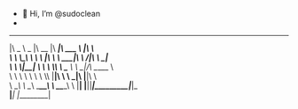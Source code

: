 - 👋 Hi, I’m @sudoclean
- 
 _____ ______   ________  ________  _______   ________      
|\   _ \  _   \|\   __  \|\   ____\|\  ___ \ |\   ____\     
\ \  \\\__\ \  \ \  \|\  \ \  \___|\ \   __/|\ \  \___|_    
 \ \  \\|__| \  \ \  \\\  \ \_____  \ \  \_|/_\ \_____  \   
  \ \  \    \ \  \ \  \\\  \|____|\  \ \  \_|\ \|____|\  \  
   \ \__\    \ \__\ \_______\____\_\  \ \_______\____\_\  \ 
    \|__|     \|__|\|_______|\_________\|_______|\_________\
                            \|_________|        \|_________|
                                                            
                                                            
